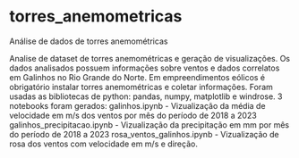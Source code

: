 # torres_anemometricas
Análise de dados de torres anemométricas

Analise de dataset de torres anemométricas e geração de visualizações. Os dados analisados possuem informações sobre ventos e dados correlatos em Galinhos no Rio Grande do Norte. Em empreendimentos eólicos é obrigatório instalar torres anemométricas e coletar informações. 
Foram  usadas as bibliotecas de python: pandas, numpy, matplotlib e windrose.
3 notebooks foram gerados:
galinhos.ipynb - Vizualização da média de velocidade em m/s dos ventos por mês do período de 2018 a 2023
galinhos_precipitacao.ipynb - Vizualização da precipitação em mm por mês do período de 2018 a 2023
rosa_ventos_galinhos.ipynb - Vizualização de rosa dos ventos com velocidade em m/s e direção.
